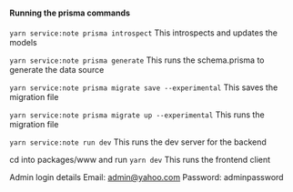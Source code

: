 #### Running the prisma commands

`yarn service:note prisma introspect`
This introspects and updates the models

`yarn service:note prisma generate`
This runs the schema.prisma to generate the data source

`yarn service:note prisma migrate save --experimental`
This saves the migration file

`yarn service:note prisma migrate up --experimental`
This runs the migration file

`yarn service:note run dev`
This runs the dev server for the backend

cd into packages/www and run
`yarn dev`
This runs the frontend client

Admin login details
Email: admin@yahoo.com
Password: adminpassword
